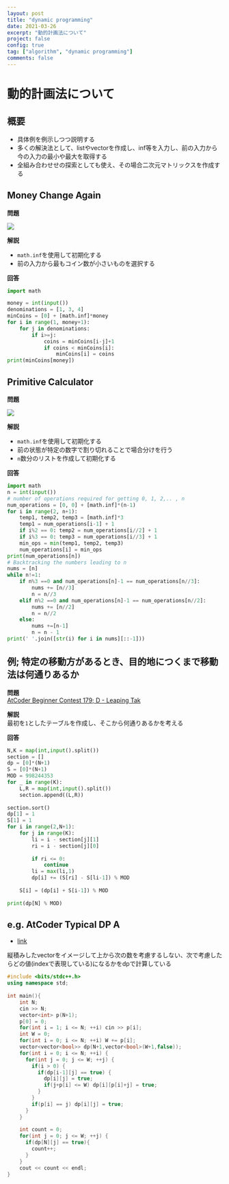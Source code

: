 ```yaml
---
layout: post
title: "dynamic programming"
date: 2021-03-26
excerpt: "動的計画法について"
project: false
config: true
tag: ["algorithm", "dynamic programming"]
comments: false
---
```


# 動的計画法について

## 概要
 - 具体例を例示しつつ説明する
 - 多くの解決法として、listやvectorを作成し、inf等を入力し、前の入力から今の入力の最小や最大を取得する
 - 全組み合わせせの探索としても使え、その場合二次元マトリックスを作成する

## Money Change Again

**問題**  
<div>
  <img src="https://user-images.githubusercontent.com/4949982/112585301-e53b9000-8e3c-11eb-9cd1-017295283630.png">
</div>
 
**解説**  
 - `math.inf`を使用して初期化する
 - 前の入力から最もコイン数が小さいものを選択する

**回答**  
```python
import math

money = int(input())
denominations = [1, 3, 4]
minCoins = [0] + [math.inf]*money
for i in range(1, money+1):
    for j in denominations:
        if i>=j:
            coins = minCoins[i-j]+1
            if coins < minCoins[i]:
                minCoins[i] = coins
print(minCoins[money])
```

## Primitive Calculator

**問題**  
<div>
  <img src="https://user-images.githubusercontent.com/4949982/112586241-c3dba380-8e3e-11eb-9104-a5b767204c76.png">
</div>
 
**解説**  
 - `math.inf`を使用して初期化する
 - 前の状態が特定の数字で割り切れることで場合分けを行う
 - `n`数分のリストを作成して初期化する

**回答**  
```python
import math
n = int(input())
# number of operations required for getting 0, 1, 2,.. , n
num_operations = [0, 0] + [math.inf]*(n-1)
for i in range(2, n+1):
    temp1, temp2, temp3 = [math.inf]*3
    temp1 = num_operations[i-1] + 1 
    if i%2 == 0: temp2 = num_operations[i//2] + 1
    if i%3 == 0: temp3 = num_operations[i//3] + 1
    min_ops = min(temp1, temp2, temp3)
    num_operations[i] = min_ops
print(num_operations[n])
# Backtracking the numbers leading to n
nums = [n]
while n!=1:
    if n%3 ==0 and num_operations[n]-1 == num_operations[n//3]:
        nums += [n//3]
        n = n//3
    elif n%2 ==0 and num_operations[n]-1 == num_operations[n//2]:
        nums += [n//2]
        n = n//2
    else:
        nums +=[n-1]
        n = n - 1
print(' '.join([str(i) for i in nums][::-1]))
```

## 例; 特定の移動方があるとき、目的地につくまで移動法は何通りあるか

**問題**  
[AtCoder Beginner Contest 179; D - Leaping Tak](https://atcoder.jp/contests/abc179/tasks/abc179_d)  

**解説**  
最初を`1`としたテーブルを作成し、そこから何通りあるかを考える  

**回答**  
```python
N,K = map(int,input().split())
section = []
dp = [0]*(N+1)
S = [0]*(N+1)
MOD = 998244353
for _ in range(K):
    L,R = map(int,input().split())
    section.append((L,R))
 
section.sort()
dp[1] = 1
S[1] = 1
for i in range(2,N+1):
    for j in range(K):
        li = i - section[j][1]
        ri = i - section[j][0]
        
        if ri <= 0:
            continue
        li = max(li,1)
        dp[i] += (S[ri] - S[li-1]) % MOD
    
    S[i] = (dp[i] + S[i-1]) % MOD
 
print(dp[N] % MOD)
```


## e.g. AtCoder Typical DP A
 - [link](https://atcoder.jp/contests/tdpc/tasks/tdpc_contest)

縦積みしたvectorをイメージして上から次の数を考慮するしない、次で考慮したらどの値(indexで表現している)になるかをdpで計算している  

```cpp
#include <bits/stdc++.h>
using namespace std;
 
int main(){
    int N;
    cin >> N;
    vector<int> p(N+1);
    p[0] = 0;
    for(int i = 1; i <= N; ++i) cin >> p[i];
    int W = 0;
    for(int i = 0; i <= N; ++i) W += p[i];
    vector<vector<bool>> dp(N+1,vector<bool>(W+1,false));
    for(int i = 0; i <= N; ++i) {
      for(int j = 0; j <= W; ++j) {
        if(i > 0) {
          if(dp[i-1][j] == true) {
            dp[i][j] = true;
            if(j+p[i] <= W) dp[i][p[i]+j] = true;
          }
        }
        if(p[i] == j) dp[i][j] = true;
      }
    }
 
    int count = 0;
    for(int j = 0; j <= W; ++j) {
      if(dp[N][j] == true){
        count++;
      }
    }
    cout << count << endl;
}
```

